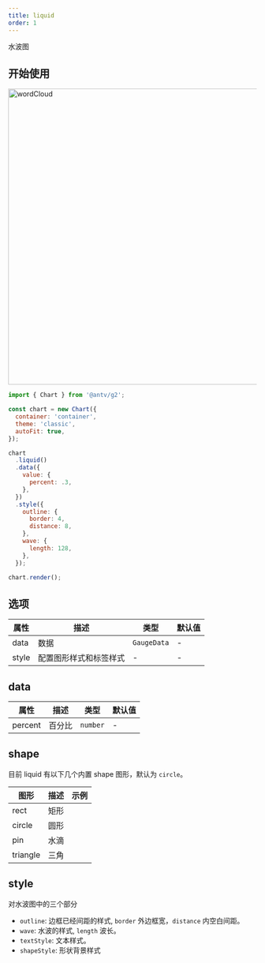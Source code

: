 ```yaml
---
title: liquid
order: 1
---
```


水波图

## 开始使用

<img alt="wordCloud" src="https://mdn.alipayobjects.com/huamei_za7we3/afts/img/A*cHArRaizyBsAAAAAAAAAAAAADo2bAQ/original
" width="600" />

```js
import { Chart } from '@antv/g2';

const chart = new Chart({
  container: 'container',
  theme: 'classic',
  autoFit: true,
});

chart
  .liquid()
  .data({
    value: {
      percent: .3,
    },
  })
  .style({
    outline: {
      border: 4,
      distance: 8,
    },
    wave: {
      length: 128,
    },
  });

chart.render();
```

## 选项

| 属性   | 描述                     | 类型        | 默认值 |
| ------ | ------------------------ | ----------- | ------ |
| data   | 数据                     | `GaugeData` | -      |
| style  | 配置图形样式和标签样式   | -           | -      |

## data

| 属性       | 描述     | 类型       | 默认值 |
| ---------- | -------- | ---------- | ------ |
| percent    | 百分比   | `number`   | -      |

## shape

目前 liquid 有以下几个内置 shape 图形，默认为 `circle`。

| 图形    | 描述           | 示例 |
| ------- | -------------- | ---- |
| rect    | 矩形 |      |
| circle  | 圆形 |      |
| pin  | 水滴     |      |
| triangle | 三角 |      |

## style

对水波图中的三个部分

- `outline`: 边框已经间距的样式, `border` 外边框宽，`distance` 内空白间距。
- `wave`: 水波的样式, `length` 波长。
- `textStyle`: 文本样式。
- `shapeStyle`: 形状背景样式

